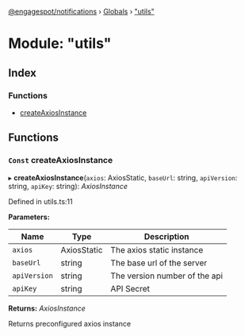 [@engagespot/notifications](../README.md) › [Globals](../globals.md) › ["utils"](_utils_.md)

# Module: "utils"

## Index

### Functions

* [createAxiosInstance](_utils_.md#const-createaxiosinstance)

## Functions

### `Const` createAxiosInstance

▸ **createAxiosInstance**(`axios`: AxiosStatic, `baseUrl`: string, `apiVersion`: string, `apiKey`: string): *AxiosInstance*

Defined in utils.ts:11

**Parameters:**

Name | Type | Description |
------ | ------ | ------ |
`axios` | AxiosStatic | The axios static instance |
`baseUrl` | string | The base url of the server |
`apiVersion` | string | The version number of the api |
`apiKey` | string | API Secret |

**Returns:** *AxiosInstance*

Returns preconfigured axios instance
